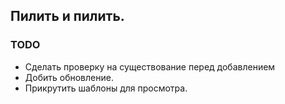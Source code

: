 ## Пилить и пилить. 

### TODO
* Сделать проверку на существование перед добавлением
* Добить обновление.
* Прикрутить шаблоны для просмотра.
